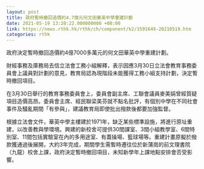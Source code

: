 ```yaml
---
layout: post
title: 政府暫時撤回造價約4.7億元何文田華英中學重建計劃
date: 2021-05-19 13:20:22.000000000 +08:00
link: https://news.rthk.hk/rthk/ch/component/k2/1591649-20210519.htm
categories: rthk
---
```


政府決定暫時撤回造價約4億7000多萬元的何文田華英中學重建計劃。

財經事務及庫務局去信立法會工務小組解釋，表示因應3月30日立法會教育事務委員會上議員對計劃的意見，教育局認為現階段未能獲得工務小組支持計劃，決定暫時撤回項目。

在3月30日舉行的教育事務委員會上，委員會副主席、工聯會議員麥美娟曾經質疑項目造價高昂。委員會主席、經民聯梁美芬就不點名批評，有個別中學在不同社會事件及騷亂期間「有參與」，建議教育局即使批出撥款後都要加強監督。

根據立法會文件，華英中學主樓建於1971年，缺乏某些標準設施，將進行原址重建，以改善教與學環境。興建的新校舍可提供30間課室、3間小組教學室、6間特別室、11間包括實驗室在內的多用途室、有蓋操場、籃球場等。重建計畫原擬於撥款獲通過後展開，大約3年完成，期間學生需暫時遷往位於新蒲崗的前文理書院（九龍）校舍上課，政府決定暫時撤回項目，未知新學年上課地點安排會否受影響。
